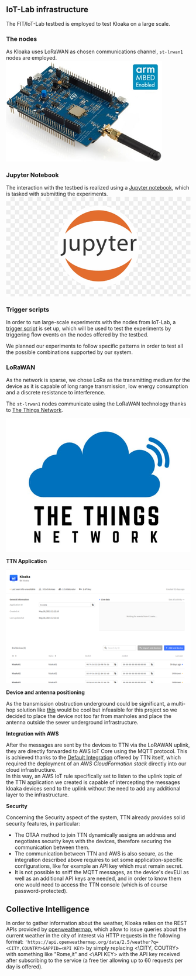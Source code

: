 ## IoT-Lab infrastructure
The FIT/IoT-Lab testbed is employed to test Kloaka on a large scale. 
### The nodes
As Kloaka uses LoRaWAN as chosen communications channel, `st-lrwan1` nodes are employed.
![lora-node](/docs/Images/technology/lrwan1.jpg)
### Jupyter Notebook
The interaction with the testbed is realized using a [Jupyter notebook](/dev/iot-lab/Kloaka.ipynb), which is tasked with submitting the experiments.
![lora-node](/docs/Images/technology/jupyter.jpeg)
### Trigger scripts
In order to run large-scale experiments with the nodes from IoT-Lab, a [trigger script](/scripts) is set up, which will be used to test the experiments by triggering flow events on the nodes offered by the testbed.

We planned our experiments to follow specific patterns in order to test all the possible combinations supported by our system.

### LoRaWAN
As the network is sparse, we chose LoRa as the transmitting medium for the device as it is capable of long range transmission, low energy consumption and a discrete resistance to interference.

The `st-lrwan1` nodes communicate using the LoRaWAN technology thanks to [The Things Network](https://www.thethingsnetwork.org/).

![ttn](/docs/Images/technology/ttn.jpg)


**TTN Application**

![ttn_app](/docs/Images/technology/TTN_app.png)

**Device and antenna positioning**

As the transmission obstruction underground could be significant, a multi-hop solution like [this](https://www.mdpi.com/1424-8220/19/2/402) would be cool but infeasible for this project so we decided to place the device not too far from manholes and place the antenna outside the sewer underground infrastructure.

**Integration with AWS**

After the messages are sent by the devices to TTN via the LoRAWAN uplink, they are directly forwarded to AWS IoT Core using the MQTT protocol. This is achieved thanks to the [Default Integration](https://www.thethingsindustries.com/docs/integrations/cloud-integrations/aws-iot/default/) offered by TTN itself, which required the deployment of an *AWS CloudFormation stack* directly  into our cloud infrastructiure.  
In this way, an AWS IoT rule specifically set to listen to the uplink topic of the TTN application we created is capable of intercepting the messages kloaka devices send to the uplink without the need to add any additional layer to the infrastructure.

**Security**

Concerning the Security aspect of the system, TTN already provides solid security features, in particular: 
* The OTAA method to join TTN dynamically assigns an address and negotiates security keys with the devices, therefore securing the communication between them. 
* The communication between TTN and AWS is also secure, as the integration described above requires to set some application-specific configurations, like for example an API key which must remain secret. 
* It is not possible to sniff the MQTT messages, as the device's devEUI as well as an additional API keys are needed, and in order to know them one would need to access the TTN console (which is of course password-protected).

## Collective Intelligence

In order to gather information about the weather, Kloaka relies on the REST APIs provided by [openweathermap](https://openweathermap.org/api), which allow to issue queries about the current weather in the city of interest via HTTP requests in the following format:
`'https://api.openweathermap.org/data/2.5/weather?q=<CITY,COUNTRY>&APPID=<API KEY>` by simply replacing <\CITY, COUTRY\> with something like "Rome,it" and <\API KEY\> with the API key received after subscribing to the service (a free tier allowing up to 60 requests per day is offered).
